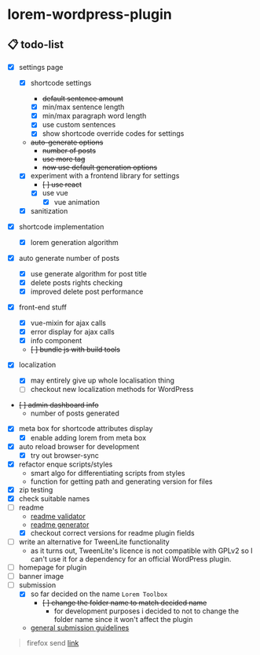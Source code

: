 # lorem-wordpress-plugin

## 📋 todo-list

- [x] settings page

  - [x] shortcode settings

    - ~~default sentence amount~~
    - [x] min/max sentence length
    - [x] min/max paragraph word length
    - [x] use custom sentences
    - [x] show shortcode override codes for settings

  - ~~auto-generate options~~
    - ~~number of posts~~
    - ~~use more tag~~
    - ~~now use default generation options~~
  - [x] experiment with a frontend library for settings
    - ~~[ ] use react~~
    - [x] use vue
      - [x] vue animation
  - [x] sanitization

- [x] shortcode implementation
  - [x] lorem generation algorithm
- [x] auto generate number of posts
  - [x] use generate algorithm for post title
  - [x] delete posts rights checking
  - [x] improved delete post performance
- [x] front-end stuff
  - [x] vue-mixin for ajax calls
  - [x] error display for ajax calls
  - [x] info component
  - ~~[ ] bundle js with build tools~~
- [x] localization
  - [x] may entirely give up whole localisation thing
  - [ ] checkout new localization methods for WordPress
- ~~[ ] admin dashboard info~~
  - number of posts generated
- [x] meta box for shortcode attributes display
  - [x] enable adding lorem from meta box
- [x] auto reload browser for development
  - [x] try out browser-sync
- [x] refactor enque scripts/styles
  - smart algo for differentiating scripts from styles
  - function for getting path and generating version for files
- [x] zip testing
- [x] check suitable names
- [ ] readme
  - [readme validator](https://wordpress.org/plugins/developers/readme-validator/)
  - [readme generator](https://generatewp.com/plugin-readme/)
  - [x] checkout correct versions for readme plugin fields
- [ ] write an alternative for TweenLite functionality
  - as it turns out, TweenLite's licence is not compatible with GPLv2 so I can't use it for a dependency for an official WordPress plugin.
- [ ] homepage for plugin
- [ ] banner image
- [ ] submission
  - [x] so far decided on the name `Lorem Toolbox`
    - ~~[ ] change the folder name to match decided name~~
      - for development purposes i decided to not to change the folder name since it won't affect the plugin
  - [general submission guidelines](https://wordpress.org/plugins/developers/#readme)

> firefox send [link](https://send.firefox.com/download/a5d788b7795dbfd5/#gF1f2T-G_np_98-M47bCBA)
